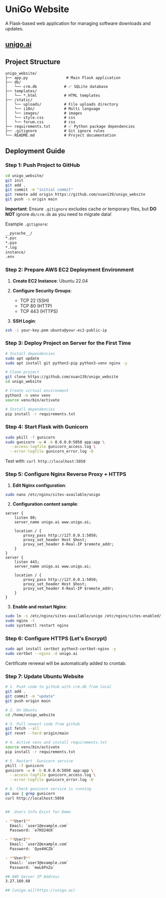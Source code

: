 # UniGo Website

A Flask-based web application for managing software downloads and updates.
## [unigo.ai](https://unigo.ai)
## Project Structure

```
unigo_website/
├── app.py                 # Main Flask application
├── db/
│   └── crm.db            # ✅ SQLite database
├── templates/
│   └── *.html            # HTML templates
├── /static/
│   └── uploads/          # File uploads directory
│   └── i18n/             # Multi language
│   └── images/           # images
│   └── style.css         # css
│   └── forum.css         # css
├── requirements.txt      # ✅ Python package dependencies
├── .gitignore            # Git ignore rules
└── README.md             # Project documentation 
```

## Deployment Guide

### Step 1: Push Project to GitHub

```bash
cd unigo_website/
git init
git add .
git commit -m "initial commit"
git remote add origin https://github.com/xuan139/unigo_website
git push -u origin main
```

**Important**: Ensure `.gitignore` excludes cache or temporary files, but **DO NOT** ignore `db/crm.db` as you need to migrate data!

Example `.gitignore`:
```txt
__pycache__/
*.pyc
*.pyo
*.log
instance/
.env
```

### Step 2: Prepare AWS EC2 Deployment Environment

1. **Create EC2 Instance**: Ubuntu 22.04
2. **Configure Security Groups**:
   - TCP 22 (SSH)
   - TCP 80 (HTTP)
   - TCP 443 (HTTPS)

3. **SSH Login**:
```bash
ssh -i your-key.pem ubuntu@your-ec2-public-ip
```

### Step 3: Deploy Project on Server for the First Time

```bash
# Install dependencies
sudo apt update
sudo apt install git python3-pip python3-venv nginx -y

# Clone project
git clone https://github.com/xuan139/unigo_website
cd unigo_website

# Create virtual environment
python3 -m venv venv
source venv/bin/activate

# Install dependencies
pip install -r requirements.txt
```

### Step 4: Start Flask with Gunicorn

```bash
sudo pkill -f gunicorn
sudo gunicorn -w 4 -b 0.0.0.0:5050 app:app \
  --access-logfile gunicorn_access.log \
  --error-logfile gunicorn_error.log -D
```
Test with: `curl http://localhost:5050`

### Step 5: Configure Nginx Reverse Proxy + HTTPS

1. **Edit Nginx configuration**:
```bash
sudo nano /etc/nginx/sites-available/unigo
```

2. **Configuration content sample**:
```nginx
server {
    listen 80;
    server_name unigo.ai www.unigo.ai;

    location / {
        proxy_pass http://127.0.0.1:5050;
        proxy_set_header Host $host;
        proxy_set_header X-Real-IP $remote_addr;
    }
}
server {
    listen 443;
    server_name unigo.ai www.unigo.ai;

    location / {
        proxy_pass http://127.0.0.1:5050;
        proxy_set_header Host $host;
        proxy_set_header X-Real-IP $remote_addr;
    }
}

```

3. **Enable and restart Nginx**:
```bash
sudo ln -s /etc/nginx/sites-available/unigo /etc/nginx/sites-enabled/
sudo nginx -t
sudo systemctl restart nginx
```

### Step 6: Configure HTTPS (Let's Encrypt)

```bash
sudo apt install certbot python3-certbot-nginx -y
sudo certbot --nginx -d unigo.ai
```

Certificate renewal will be automatically added to crontab.



### Step 7: Update Ubuntu Website 

```bash
# 1. Push code to github with crm.db from local
git add .
git commit -m "update"
git push origin main

# 2. On Ubuntu 
cd /home/unigo_website

# 3. Pull newest code from github
git fetch --all
git reset --hard origin/main

# 4. Active venv and install requirements.txt
source venv/bin/activate
pip install -r requirements.txt

# 5. Restart  Gunicorn service
pkill -f gunicorn
gunicorn -w 4 -b 0.0.0.0:5050 app:app \
  --access-logfile gunicorn_access.log \
  --error-logfile gunicorn_error.log -D

# 6. Check gunicorn service is running 
ps aux | grep gunicorn
curl http://localhost:5050


##  Users Info Exist for Demo

- **User1**  
  Email: `user1@example.com`  
  Password: `e7KO24UX`

- **User2**  
  Email: `user2@example.com`  
  Password: `Qye4HCZb`

- **User3**  
  Email: `user3@example.com`  
  Password: `mwL6PnZa`

## AWS Server IP Address
3.27.169.60

## [unigo.ai](https://unigo.ai)

